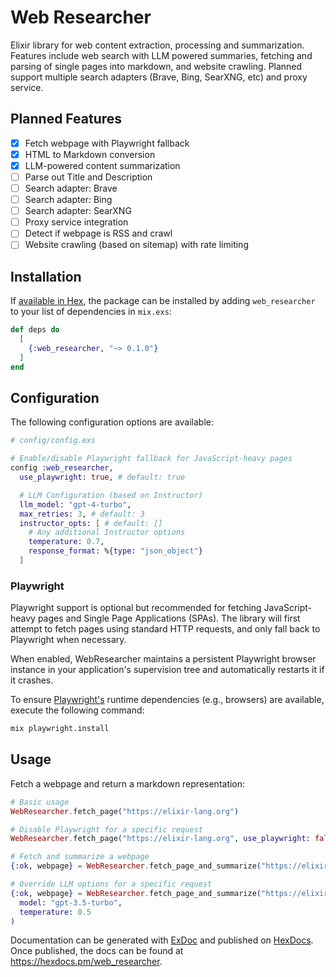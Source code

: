 # Web Researcher

Elixir library for web content extraction, processing and summarization. Features include web search with LLM powered summaries, fetching and parsing of single pages into markdown, and website crawling. Planned support multiple search adapters (Brave, Bing, SearXNG, etc) and proxy service.

## Planned Features

- [x] Fetch webpage with Playwright fallback
- [x] HTML to Markdown conversion
- [x] LLM-powered content summarization
- [ ] Parse out Title and Description
- [ ] Search adapter: Brave
- [ ] Search adapter: Bing
- [ ] Search adapter: SearXNG
- [ ] Proxy service integration
- [ ] Detect if webpage is RSS and crawl
- [ ] Website crawling (based on sitemap) with rate limiting

## Installation

If [available in Hex](https://hex.pm/docs/publish), the package can be installed
by adding `web_researcher` to your list of dependencies in `mix.exs`:

```elixir
def deps do
  [
    {:web_researcher, "~> 0.1.0"}
  ]
end
```

## Configuration

The following configuration options are available:

```elixir
# config/config.exs

# Enable/disable Playwright fallback for JavaScript-heavy pages
config :web_researcher,
  use_playwright: true, # default: true

  # LLM Configuration (based on Instructor)
  llm_model: "gpt-4-turbo",
  max_retries: 3, # default: 3
  instructor_opts: [ # default: []
    # Any additional Instructor options
    temperature: 0.7,
    response_format: %{type: "json_object"}
  ]
```

### Playwright

Playwright support is optional but recommended for fetching JavaScript-heavy pages and Single Page Applications (SPAs). The library will first attempt to fetch pages using standard HTTP requests, and only fall back to Playwright when necessary.

When enabled, WebResearcher maintains a persistent Playwright browser instance in your application's supervision tree and automatically restarts it if it crashes.

To ensure [Playwright's](https://github.com/mechanical-orchard/playwright-elixir) runtime dependencies (e.g., browsers) are available, execute the following command:

```bash
mix playwright.install
```

## Usage

Fetch a webpage and return a markdown representation:

```elixir
# Basic usage
WebResearcher.fetch_page("https://elixir-lang.org")

# Disable Playwright for a specific request
WebResearcher.fetch_page("https://elixir-lang.org", use_playwright: false)

# Fetch and summarize a webpage
{:ok, webpage} = WebResearcher.fetch_page_and_summarize("https://elixir-lang.org")

# Override LLM options for a specific request
{:ok, webpage} = WebResearcher.fetch_page_and_summarize("https://elixir-lang.org",
  model: "gpt-3.5-turbo",
  temperature: 0.5
)
```

Documentation can be generated with [ExDoc](https://github.com/elixir-lang/ex_doc)
and published on [HexDocs](https://hexdocs.pm). Once published, the docs can
be found at <https://hexdocs.pm/web_researcher>.
